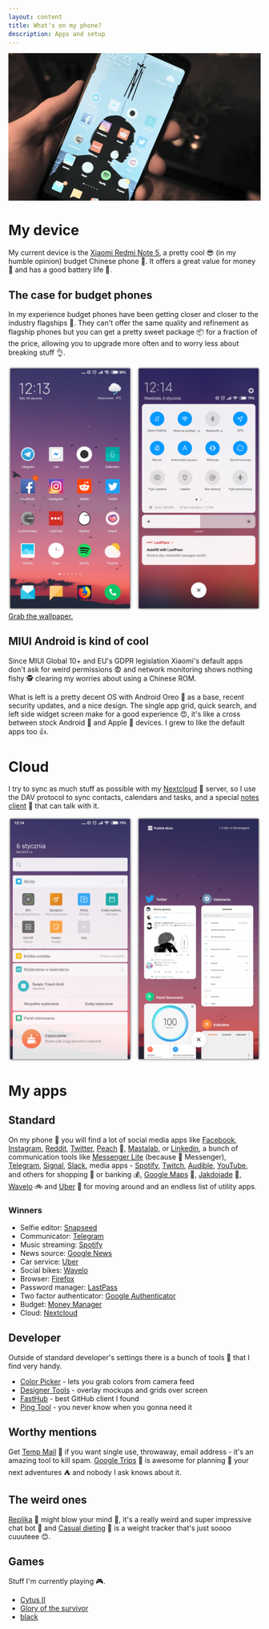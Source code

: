 ```yaml
---
layout: content
title: What's on my phone?
description: Apps and setup
---
```


![My Xiaomi Redmi Note 5 device][2]

# My device

My current device is the [Xiaomi Redmi Note 5][1], a pretty cool 😎 (in my humble opinion) budget Chinese phone 📱. It offers a great value for money 💸 and has a good battery life 🔋.

## The case for budget phones

In my experience budget phones have been getting closer and closer to the industry flagships 🚢. They can't offer the same quality and refinement as flagship phones but you can get a pretty sweet package 📦 for a fraction of the price, allowing you to upgrade more often and to worry less about breaking stuff 👌. 

![MIUI Global showcase][3]
[Grab the wallpaper.][4]

## MIUI Android is kind of cool

Since MIUI Global 10+ and EU's GDPR legislation Xiaomi's default apps don't ask for weird permissions 😨 and network monitoring shows nothing fishy 🕵️ clearing my worries about using a Chinese ROM.

What is left is a pretty decent OS with Android Oreo 🍪 as a base, recent security updates, and a nice design. The single app grid, quick search, and left side widget screen make for a good experience 😍, it's like a cross between stock Android 🤖 and Apple 🍎 devices. I grew to like the default apps too 👍.

# Cloud

I try to sync as much stuff as possible with my [Nextcloud][5] 📡 server, so I use the DAV protocol to sync contacts, calendars and tasks, and a special [notes client][6] 📔 that can talk with it.

![MIUI Global showcase][7]

# My apps

## Standard

On my phone 📱 you will find a lot of social media apps like [Facebook][8], [Instagram][9], [Reddit][10], [Twitter][11], [Peach][12] 🍑, [Mastalab][13], or [Linkedin][14], a bunch of communication tools like [Messenger Lite][15] (because 🖕 Messenger), [Telegram][16], [Signal][17], [Slack][18], media apps - [Spotify][19], [Twitch][20], [Audible][21], [YouTube][22], and others for shopping 🛒 or banking 💰, [Google Maps][23] 🧭, [Jakdojade][24] 🚌, [Wavelo][25] 🚲 and [Uber][26] 🚗 for moving around and an endless list of utility apps.

### Winners

- Selfie editor: [Snapseed][27]
- Communicator: [Telegram][16]
- Music streaming: [Spotify][19]
- News source: [Google News][28]
- Car service: [Uber][26]
- Social bikes: [Wavelo][25]
- Browser: [Firefox][29]
- Password manager: [LastPass][30]
- Two factor authenticator: [Google Authenticator][31]
- Budget: [Money Manager][32]
- Cloud: [Nextcloud][33]

## Developer

Outside of standard developer's settings there is a bunch of tools 🔧 that I find very handy.

- [Color Picker][34] - lets you grab colors from camera feed
- [Designer Tools][35] - overlay mockups and grids over screen
- [FastHub][36] - best GitHub client I found
- [Ping Tool][37] - you never know when you gonna need it

## Worthy mentions

Get [Temp Mail][38] 📧 if you want single use, throwaway, email address - it's an amazing tool to kill spam. [Google Trips][39] 🌴 is awesome for planning 🎫 your next adventures ⛺️ and nobody I ask knows about it. 

## The weird ones

[Replika][40] 🥚 might blow your mind 🤯, it's a really weird and super impressive chat bot 🤖 and [Casual dieting][41]  🐰 is a weight tracker that's just soooo cuuuteee 😊. 

## Games

Stuff I'm currently playing 🎮.

- [Cytus II][42] 
- [Glory of the survivor][43]
- [black][44]

[1]: https://www.mi.com/global/redmi-note-5/
[2]: /assets/img/phone/xiaomi-redmi-note-5-device.jpg
[3]: /assets/img/phone/os-screens-1.png
[4]: /assets/img/phone/phone-wallpaper.jpg
[5]: https://nextcloud.com/
[6]: https://play.google.com/store/apps/details?id=it.niedermann.owncloud.notes
[7]: /assets/img/phone/os-screens-2.png
[8]: https://play.google.com/store/apps/details?id=com.facebook.katana
[9]: https://play.google.com/store/apps/details?id=com.instagram.android
[10]: https://play.google.com/store/apps/details?id=com.reddit.frontpage
[11]: https://play.google.com/store/apps/details?id=com.twitter.android
[12]: https://play.google.com/store/apps/details?id=cool.peach
[13]: https://play.google.com/store/apps/details?id=fr.gouv.etalab.mastodon
[14]: https://play.google.com/store/apps/details?id=com.linkedin.android
[15]: https://play.google.com/store/apps/details?id=com.facebook.mlite
[16]: https://play.google.com/store/apps/details?id=org.telegram.messenger
[17]: https://play.google.com/store/apps/details?id=org.thoughtcrime.securesms
[18]: https://play.google.com/store/apps/details?id=com.Slack
[19]: https://play.google.com/store/apps/details?id=com.spotify.music
[20]: https://play.google.com/store/apps/details?id=tv.twitch.android.app
[21]: https://play.google.com/store/apps/details?id=com.audible.application
[22]: https://play.google.com/store/apps/details?id=com.google.android.youtube
[23]: https://play.google.com/store/apps/details?id=com.google.android.apps.maps
[24]: https://play.google.com/store/apps/details?id=com.citynav.jakdojade.pl.android
[25]: https://play.google.com/store/apps/details?id=pl.wavelo
[26]: https://play.google.com/store/apps/details?id=com.ubercab
[27]: https://play.google.com/store/apps/details?id=com.niksoftware.snapseed
[28]: https://play.google.com/store/apps/details?id=com.google.android.apps.magazines
[29]: https://play.google.com/store/apps/details?id=org.mozilla.firefox
[30]: https://play.google.com/store/apps/details?id=com.lastpass.lpandroid
[31]: https://play.google.com/store/apps/details?id=com.google.android.apps.authenticator2
[32]: https://play.google.com/store/apps/details?id=money.expense.budget.wallet.manager.track.finance.tracker
[33]: https://play.google.com/store/apps/details?id=com.nextcloud.client
[34]: https://play.google.com/store/apps/details?id=gmikhail.colorpicker
[35]: https://play.google.com/store/apps/details?id=com.scheffsblend.designertools
[36]: https://play.google.com/store/apps/details?id=com.fastaccess.github
[37]: https://play.google.com/store/apps/details?id=com.manageengine.pingapp
[38]: https://play.google.com/store/apps/details?id=com.tempmail
[39]: https://play.google.com/store/apps/details?id=com.google.android.apps.travel.onthego
[40]: https://play.google.com/store/apps/details?id=ai.replika.app
[41]: https://play.google.com/store/apps/details?id=jp.united.app.kanahei.weightapp
[42]: https://play.google.com/store/apps/details?id=com.rayark.cytus2
[43]: https://play.google.com/store/apps/details?id=com.yomob.roguelike
[44]: https://play.google.com/store/apps/details?id=air.com.bartbonte.black

